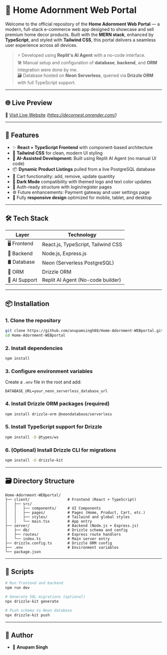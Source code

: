 # 🏡 Home Adornment Web Portal

Welcome to the official repository of the **Home Adornment Web Portal** — a modern, full-stack e-commerce web app designed to showcase and sell premium home decor products. Built with the **MERN stack**, enhanced by **TypeScript**, and styled with **Tailwind CSS**, this portal delivers a seamless user experience across all devices.

> ⚡️ Developed using **Replit's AI Agent** with a no-code interface.  
> 🛠️ Manual setup and configuration of **database**, **backend**, and **ORM** integration were done by me.  
> 🗃️ Database hosted on **Neon Serverless**, queried via **Drizzle ORM** with full TypeScript support.

---

## 🌐 Live Preview

🔗 [Visit Live Website](#) _(https://decornest.onrender.com/)_

---

## 🚀 Features

- ✨ **React + TypeScript Frontend** with component-based architecture
- 🎨 **Tailwind CSS** for clean, modern UI styling
- 🧠 **AI-Assisted Development:** Built using Replit AI Agent (no manual UI code)
- 📦 **Dynamic Product Listings** pulled from a live PostgreSQL database
- 🛒 Cart functionality: add, remove, update quantity
- 🌙 **Dark Mode** compatibility with themed logo and text color updates
- 🔐 Auth-ready structure with login/register pages
- ⚙️ Future enhancements: Payment gateway and user settings page
- 📱 Fully **responsive design** optimized for mobile, tablet, and desktop

---

## 🛠 Tech Stack

| Layer         | Technology                          |
|---------------|--------------------------------------|
| 🖥 Frontend    | React.js, TypeScript, Tailwind CSS   |
| 🔧 Backend     | Node.js, Express.js                 |
| 🛢 Database    | Neon (Serverless PostgreSQL)        |
| 🧱 ORM         | Drizzle ORM                         |
| 🧠 AI Support  | Replit AI Agent (No-code builder)   |

---

## 📦 Installation

### 1. Clone the repository
```bash
git clone https://github.com/anupamsingh88/Home-Adornment-WEBportal.git
cd Home-Adornment-WEBportal
````

### 2. Install dependencies

```bash
npm install
```

### 3. Configure environment variables

Create a `.env` file in the root and add:

```env
DATABASE_URL=your_neon_serverless_database_url
```

### 4. Install Drizzle ORM packages (required)

```bash
npm install drizzle-orm @neondatabase/serverless
```

### 5. Install TypeScript support for Drizzle

```bash
npm install -D @types/ws
```

### 6. (Optional) Install Drizzle CLI for migrations

```bash
npm install -D drizzle-kit
```

---

## 🗃 Directory Structure

```
Home-Adornment-WEBportal/
├── client/                 # Frontend (React + TypeScript)
│   ├── src/
│   │   ├── components/     # UI Components
│   │   ├── pages/          # Pages (Home, Product, Cart, etc.)
│   │   ├── styles/         # Tailwind and global styles
│   │   └── main.tsx        # App entry
├── server/                 # Backend (Node.js + Express.js)
│   ├── db/                 # Drizzle schema and config
│   ├── routes/             # Express route handlers
│   └── index.ts            # Main server entry
├── drizzle.config.ts       # Drizzle ORM config
├── .env                    # Environment variables
└── package.json
```

---

## 🔧 Scripts

```bash
# Run frontend and backend
npm run dev

# Generate SQL migrations (optional)
npx drizzle-kit generate

# Push schema to Neon database
npx drizzle-kit push
```

---

## 📌 Author

* 👤 **Anupam Singh**
